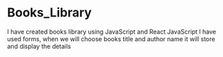 # Books_Library
I have created books library using JavaScript and React JavaScript
I have used forms, when we will choose books title and author name it will store and display the details
